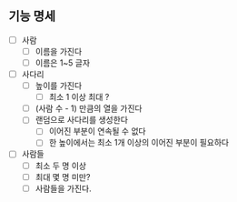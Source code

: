 ## 기능 명세
-[ ] 사람
  -[ ] 이름을 가진다
  -[ ] 이름은 1~5 글자
-[ ] 사다리
  -[ ] 높이를 가진다
    -[ ] 최소 1 이상 최대 ?
  -[ ] (사람 수 - 1) 만큼의 열을 가진다
  -[ ] 랜덤으로 사다리를 생성한다
    -[ ] 이어진 부분이 연속될 수 없다
    -[ ] 한 높이에서는 최소 1개 이상의 이어진 부분이 필요하다
-[ ] 사람들
  -[ ] 최소 두 명 이상
  -[ ] 최대 몇 명 미만?
  -[ ] 사람들을 가진다.
